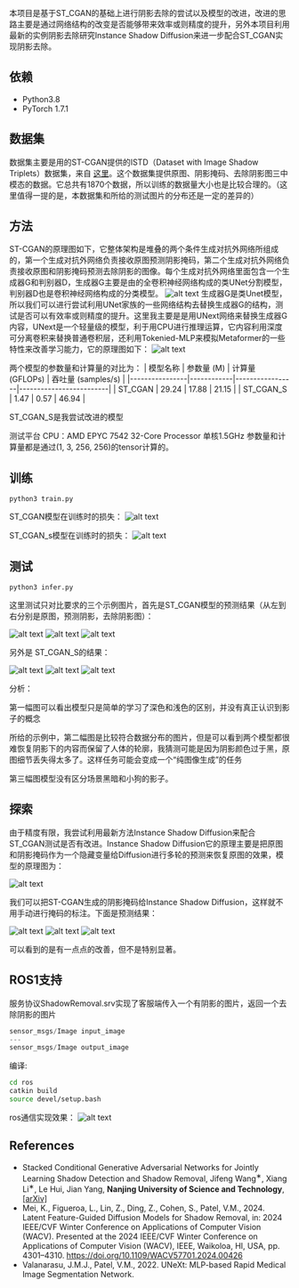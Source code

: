 本项目是基于ST_CGAN的基础上进行阴影去除的尝试以及模型的改进，改进的思路主要是通过网络结构的改变是否能够带来效率或则精度的提升，另外本项目利用最新的实例阴影去除研究Instance Shadow Diffusion来进一步配合ST_CGAN实现阴影去除。

## 依赖
* Python3.8
* PyTorch 1.7.1

## 数据集
数据集主要是用的ST-CGAN提供的ISTD（Dataset with Image Shadow Triplets）数据集，来自 [这里](https://github.com/DeepInsight-PCALab/ST-CGAN)。这个数据集提供原图、阴影掩码、去除阴影图三中模态的数据。它总共有1870个数据，所以训练的数据量大小也是比较合理的。（这里值得一提的是，本数据集和所给的测试图片的分布还是一定的差异的）
## 方法
ST-CGAN的原理图如下，它整体架构是堆叠的两个条件生成对抗外网络所组成的，第一个生成对抗外网络负责接收原图预测阴影掩码，第二个生成对抗外网络负责接收原图和阴影掩码预测去除阴影的图像。每个生成对抗外网络里面包含一个生成器G和判别器D，生成器G主要是由的全卷积神经网络构成的类UNet分割模型，判别器D也是卷积神经网络构成的分类模型。
![alt text](imgs/image.png)
生成器G是类Unet模型，所以我们可以进行尝试利用UNet家族的一些网络结构去替换生成器G的结构，测试是否可以有效率或则精度的提升。这里我主要是是用UNext网络来替换生成器G内容，UNext是一个轻量级的模型，利于用CPU进行推理运算，它内容利用深度可分离卷积来替换普通卷积层，还利用Tokenied-MLP来模拟Metaformer的一些特性来改善学习能力，它的原理图如下：
![alt text](imgs/image-1.png)

两个模型的参数量和计算量的对比为：
| 模型名称       | 参数量 (M) | 计算量 (GFLOPs) | 吞吐量 (samples/s) |
|----------------|------------|-----------------|-------------------------|
| ST_CGAN        | 29.24      | 17.88           | 21.15                     |
| ST_CGAN_S      | 1.47       | 0.57            | 46.94                     |
 
ST_CGAN_S是我尝试改进的模型

测试平台 CPU：AMD EPYC 7542 32-Core Processor 单核1.5GHz
参数量和计算量都是通过(1, 3, 256, 256)的tensor计算的。

## 训练
```
python3 train.py
```
ST_CGAN模型在训练时的损失：
![alt text](logs/ST-CGAN0.png)

ST_CGAN_s模型在训练时的损失：
![alt text](logs/ST-CGAN1.png)
## 测试
```
python3 infer.py
```
这里测试只对比要求的三个示例图片，首先是ST_CGAN模型的预测结果（从左到右分别是原图，预测阴影，去除阴影图）：

![alt text](test_result/test_result0/grid_img1.jpg)
![alt text](test_result/test_result0/grid_img2.jpg)
![alt text](test_result/test_result0/grid_img3.jpg)

另外是 ST_CGAN_S的结果：

![alt text](test_result/test_result1/grid_img1.jpg)
![alt text](test_result/test_result1/grid_img2.jpg)
![alt text](test_result/test_result1/grid_img3.jpg)

分析：

第一幅图可以看出模型只是简单的学习了深色和浅色的区别，并没有真正认识到影子的概念

所给的示例中，第二幅图是比较符合数据分布的图片，但是可以看到两个模型都很难恢复阴影下的内容而保留了人体的轮廓，我猜测可能是因为阴影颜色过于黑，原图细节丢失得太多了。这样任务可能会变成一个“纯图像生成”的任务

第三幅图模型没有区分场景黑暗和小狗的影子。


## 探索
由于精度有限，我尝试利用最新方法Instance Shadow Diffusion来配合ST_CGAN测试是否有改进。Instance Shadow Diffusion它的原理主要是把原图和阴影掩码作为一个隐藏变量给Diffusion进行多轮的预测来恢复原图的效果，模型的原理图为：

![alt text](imgs/image2.png)

我们可以把ST-CGAN生成的阴影掩码给Instance Shadow Diffusion，这样就不用手动进行掩码的标注。下面是预测结果：

![alt text](imgs/sd1.png)
![alt text](imgs/sd0.png)
![alt text](imgs/sd2.png)

可以看到的是有一点点的改善，但不是特别显著。

## ROS1支持

服务协议ShadowRemoval.srv实现了客服端传入一个有阴影的图片，返回一个去除阴影的图片

```cpp
sensor_msgs/Image input_image
---
sensor_msgs/Image output_image
```
编译:
```bash
cd ros
catkin build
source devel/setup.bash
```

ros通信实现效果：
![alt text](imgs/image3.png)

## References
* Stacked Conditional Generative Adversarial Networks for Jointly Learning Shadow Detection and Shadow Removal, Jifeng Wang<sup>∗</sup>, Xiang Li<sup>∗</sup>, Le Hui, Jian Yang, **Nanjing University of Science and Technology**, [[arXiv]](https://arxiv.org/abs/1712.02478)
* Mei, K., Figueroa, L., Lin, Z., Ding, Z., Cohen, S., Patel, V.M., 2024. Latent Feature-Guided Diffusion Models for Shadow Removal, in: 2024 IEEE/CVF Winter Conference on Applications of Computer Vision (WACV). Presented at the 2024 IEEE/CVF Winter Conference on Applications of Computer Vision (WACV), IEEE, Waikoloa, HI, USA, pp. 4301–4310. https://doi.org/10.1109/WACV57701.2024.00426
* Valanarasu, J.M.J., Patel, V.M., 2022. UNeXt: MLP-based Rapid Medical Image Segmentation Network.

